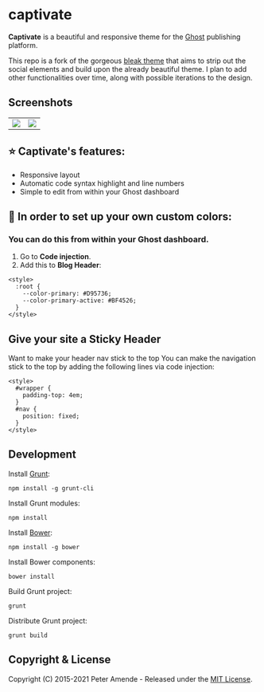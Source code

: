 # captivate

**Captivate** is a beautiful and responsive theme for the [Ghost](https://github.com/tryghost/ghost/) publishing platform. 

This repo is a fork of the gorgeous [bleak theme](https://github.com/zutrinken/bleak) that aims to strip out the social elements and build upon the already beautiful theme. I plan to add other functionalities over time, along with possible iterations to the design. 

## Screenshots

<table>
<tr>
<td valign="top">
<img src="https://raw.githubusercontent.com/zutrinken/bleak/master/src/screenshot-desktop.jpg" />
</td>
<td valign="top">
<img src="https://raw.githubusercontent.com/zutrinken/bleak/master/src/screenshot-mobile.jpg" />
</td>
</tr>
</table>

## ⭐️ Captivate's features: 

* Responsive layout
* Automatic code syntax highlight and line numbers
* Simple to edit from within your Ghost dashboard

## 🎨 In order to set up your own custom colors:

### You can do this from within your Ghost dashboard. 

1. Go to __Code injection__.  
2. Add this to __Blog Header__:  
````
<style>
  :root {
    --color-primary: #D95736;
    --color-primary-active: #BF4526;
  }
</style>
````

## Give your site a Sticky Header

Want to make your header nav stick to the top You can make the navigation stick to the top by adding the following lines via code injection:

```
<style>
  #wrapper {
    padding-top: 4em;
  }
  #nav {
    position: fixed;
  }
</style>
```

## Development

Install [Grunt](http://gruntjs.com/getting-started/):

	npm install -g grunt-cli

Install Grunt modules:

	npm install

Install [Bower](https://bower.io):

	npm install -g bower

Install Bower components:

	bower install

Build Grunt project:

	grunt

Distribute Grunt project:

	grunt build

## Copyright & License

Copyright (C) 2015-2021 Peter Amende - Released under the [MIT License](https://github.com/zutrinken/bleak/blob/master/LICENSE).
